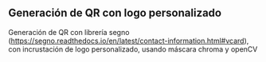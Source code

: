 ## Generación de QR con logo personalizado 

Generación de QR con librería segno (https://segno.readthedocs.io/en/latest/contact-information.html#vcard), con incrustación de logo personalizado, usando máscara chroma y openCV